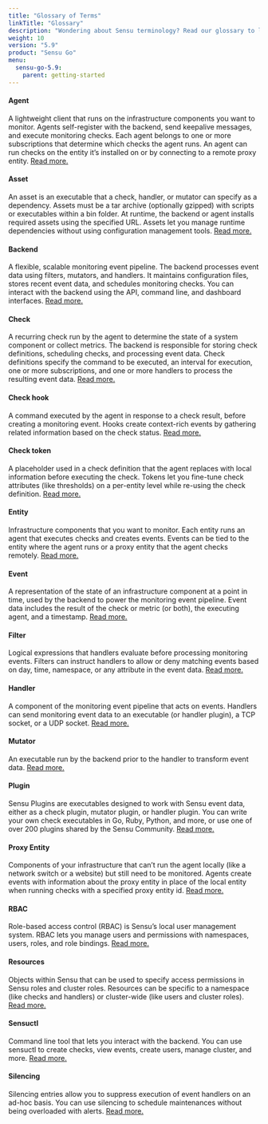 ```yaml
---
title: "Glossary of Terms"
linkTitle: "Glossary"
description: "Wondering about Sensu terminology? Read our glossary to learn the definition of common Sensu terms, including agent, asset, backend, check, event, and many more. Bonus: each term links to a corresponding guide!"
weight: 10
version: "5.9"
product: "Sensu Go"
menu:
  sensu-go-5.9:
    parent: getting-started
---
```


#### Agent
A lightweight client that runs on the infrastructure components you want to monitor.
Agents self-register with the backend, send keepalive messages, and execute monitoring checks.
Each agent belongs to one or more subscriptions that determine which checks the agent runs.
An agent can run checks on the entity it’s installed on or by connecting to a remote proxy entity.
[Read more.][1]

#### Asset
An asset is an executable that a check, handler, or mutator can specify as a dependency.
Assets must be a tar archive (optionally gzipped) with scripts or executables within a bin folder.
At runtime, the backend or agent installs required assets using the specified URL.
Assets let you manage runtime dependencies without using configuration management tools.
[Read more.][4]

#### Backend
A flexible, scalable monitoring event pipeline.
The backend processes event data using filters, mutators, and handlers.
It maintains configuration files, stores recent event data, and schedules monitoring checks.
You can interact with the backend using the API, command line, and dashboard interfaces.
[Read more.][2]

#### Check
A recurring check run by the agent to determine the state of a system component or collect metrics.
The backend is responsible for storing check definitions, scheduling checks, and processing event data.
Check definitions specify the command to be executed, an interval for execution, one or more subscriptions, and one or more handlers to process the resulting event data.
[Read more.][3]

#### Check hook
A command executed by the agent in response to a check result, before creating a monitoring event.
Hooks create context-rich events by gathering related information based on the check status.
[Read more.][5]

#### Check token
A placeholder used in a check definition that the agent replaces with local information before executing the check.
Tokens let you fine-tune check attributes (like thresholds) on a per-entity level while re-using the check definition.
[Read more.][16]

#### Entity
Infrastructure components that you want to monitor.
Each entity runs an agent that executes checks and creates events.
Events can be tied to the entity where the agent runs or a proxy entity that the agent checks remotely.
[Read more.][7]

#### Event
A representation of the state of an infrastructure component at a point in time, used by the backend to power the monitoring event pipeline.
Event data includes the result of the check or metric (or both), the executing agent, and a timestamp.
[Read more.][8]

#### Filter
Logical expressions that handlers evaluate before processing monitoring events.
Filters can instruct handlers to allow or deny matching events based on day, time, namespace, or any attribute in the event data.
[Read more.][9]

#### Handler
A component of the monitoring event pipeline that acts on events.
Handlers can send monitoring event data to an executable (or handler plugin), a TCP socket, or a UDP socket.
[Read more.][10]

#### Mutator
An executable run by the backend prior to the handler to transform event data.
[Read more.][11]

#### Plugin
Sensu Plugins are executables designed to work with Sensu event data, either as a check plugin, mutator plugin, or handler plugin. 
You can write your own check executables in Go, Ruby, Python, and more, or use one of over 200 plugins shared by the Sensu Community.
[Read more.][6]

#### Proxy Entity
Components of your infrastructure that can’t run the agent locally (like a network switch or a website) but still need to be monitored.
Agents create events with information about the proxy entity in place of the local entity when running checks with a specified proxy entity id.
[Read more.][12]

#### RBAC
Role-based access control (RBAC) is Sensu’s local user management system.
RBAC lets you manage users and permissions with namespaces, users, roles, and role bindings.
[Read more.][13]

#### Resources
Objects within Sensu that can be used to specify access permissions in Sensu roles and cluster roles.
Resources can be specific to a namespace (like checks and handlers) or cluster-wide (like users and cluster roles).
[Read more.][18]

#### Sensuctl
Command line tool that lets you interact with the backend.
You can use sensuctl to create checks, view events, create users, manage cluster, and more.
[Read more.][14]

#### Silencing
Silencing entries allow you to suppress execution of event handlers on an ad-hoc basis.
You can use silencing to schedule maintenances without being overloaded with alerts.
[Read more.][17]

[1]: ../../reference/agent/
[2]: ../../reference/backend/
[3]: ../../reference/checks
[4]: ../../reference/assets
[5]: ../../reference/hooks
[6]: ../../reference/checks
[7]: ../../reference/entities
[8]: ../../reference/events
[9]: ../../reference/filters
[10]: ../../reference/handlers
[11]: ../../reference/mutators
[12]: ../../reference/entities#proxy-entities
[13]: ../../reference/rbac
[14]: ../../sensuctl/reference/
[15]: ../../reference/checks/#subdue-attributes
[16]: ../../reference/tokens
[17]: ../../reference/silencing
[18]: ../../reference/rbac#resources
